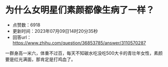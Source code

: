 # 为什么女明星们素颜都像生病了一样？
- 点赞数：6918
- 更新时间：2023年07月09日14时20分35秒
- 回答url：https://www.zhihu.com/question/36853785/answer/3110570287
<body>
 <p data-pid="irJcgdpG">一群身高一米六，体重不过百，每天不知碳水吃没吃500大卡的青壮年女性，素颜要是红光满面，那肯定是打鸡血了。</p>
</body>